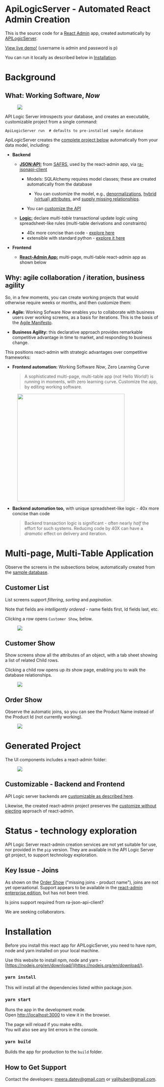 # ApiLogicServer - Automated React Admin Creation

This is the source code for a [React Admin](https://marmelab.com/react-admin/) app, created automatically by [APILogicServer](https://github.com/valhuber/ApiLogicServer). 

[View live demo!](https://apilogicserver.askteam.how/) 
(username is admin and password is p)

You can run it locally as described below in [Installation](#Installation).

# Background

## What: Working Software, *Now*

<figure><img src="https://github.com/meera/apilogicserver-react-admin-genned/raw/main/screen-shots/overview.png"></figure>

API Logic Server introspects your database, and creates an executable, customizable project from a single command:

```
ApiLogicServer run  # defaults to pre-installed sample database
```

ApiLogicServer creates the [complete project below](#generated-project) automatically from your data model, including:

* **Backend**

    * [**JSON:API:**](https://github.com/valhuber/ApiLogicServer#api-safrs-jsonapi-and-swagger) from [SAFRS](https://github.com/thomaxxl/safrs#readme), used by the react-admin app, via [ra-jsonapi-client](https://github.com/henvo/ra-jsonapi-client)
       * Models: SQLAlchemy requires model classes; these are created automatically from the database
          * You can customize the model, e.g., [denormalizations](https://github.com/valhuber/LogicBank/wiki/Denormalization), [hybrid (virtual) attributes](https://github.com/valhuber/LogicBank/wiki/Denormalization#retrieval-object-model-virtual-attributes), and [supply missing relationships](https://github.com/valhuber/LogicBank/wiki/Managing-Rules#relationships-db-or-virtual).

       * You can [customize the API](https://github.com/valhuber/ApiLogicServer/wiki/ApiLogicServer-Guide#customize-the-model-with-model_extpy-add-relationships-derived-attributes)

    * [**Logic:**](https://github.com/valhuber/ApiLogicServer#logic) declare _multi-table_ transactional update logic using spreadsheet-like rules (multi-table derivations and constraints)
      * 40x more concise than code - [explore here](https://github.com/valhuber/LogicBank/wiki/by-code)
      * extensible with standard python - [explore it here](https://github.com/valhuber/ApiLogicServer/wiki/Tutorial#2-explore-transaction-logic)


* **Frontend**

   * [**React-Admin App:**](#multi-page-multi-table-application) multi-page, multi-table react-admin app as shown below



## Why: agile collaboration / iteration, business agility

So, in a few moments, you can create working projects that would otherwise require weeks or months, and then customize them:

* **Agile:** Working Sofware *Now* enables you to collaborate with business users over working screens, as a basis for iterations.  This is the basis of the [Agile Manifesto](https://agilemanifesto.org/).


* **Business Agility:** this declarative approach provides remarkable competitive advantage in time to market, and responding to business change.

This positions react-admin with strategic advantages over competitive frameworks:

* **Frontend automation:** Working Software _Now_, Zero Learning Curve

  > A sophisticated multi-page, multi-table app (not Hello World!) is running in moments, with zero learning curve.  Customize the app, by editing working software.
<figure><img src="https://github.com/meera/apilogicserver-react-admin-genned/raw/main/screen-shots/no-backend.png" width="350"></figure>

* **Backend automation too,** with unique spreadsheet-like logic - 40x more concise than code

  > Backend transaction logic is significant - often nearly _half_ the effort for such systems.  Reducing code by 40X can have a _dramatic_ effect on delivery and iteration.
# Multi-page, Multi-Table Application

Observe the screens in the subsections below, automatically created from the [sample database](https://github.com/valhuber/ApiLogicServer/wiki/Sample-Database).

## Customer List

List screens support _filtering_, _sorting_ and _pagination_.  

Note that fields are _intelligently ordered_ - name fields first, Id fields last, etc.

Clicking a row opens ```Customer Show```, below.
<figure><img src="https://github.com/meera/apilogicserver-react-admin-genned/raw/main/screen-shots/CustomerList.png"></figure>

## Customer Show

Show screens show all the attributes of an object, with a tab sheet showing a list of related Child rows.  

Clicking a child row opens up _its_ show page, enabling you to walk the database relationships.

<figure><img src="https://github.com/meera/apilogicserver-react-admin-genned/raw/main/screen-shots/CustomerShow.png"></figure>

## Order Show

Observe the automatic joins, so you can see the Product Name instead of the Product Id (not currently working).

<figure><img src="https://github.com/meera/apilogicserver-react-admin-genned/raw/main/screen-shots/OrderShow.png"></figure>

# Generated Project

The UI components includes a react-admin folder:

<figure><img src="https://github.com/meera/apilogicserver-react-admin-genned/raw/main/screen-shots/created-project.png"></figure>

## Customizable - Backend and Frontend

API Logic server backends are [customizable as described here](https://github.com/valhuber/ApiLogicServer#customize-the-created-project).

Likewise, the created react-admin project preserves the [customize without ejecting](https://marmelab.com/blog/2021/07/22/cra-webpack-no-eject.html) approach of react-admin.

# Status - technology exploration

API Logic Server react-admin creation services are not yet suitable for use, nor provided in the ```pip``` version.  They are available in the API Logic Server git project, to support technology exploration.

## Key Issue - Joins

As shown on the [Order Show](#order-show) ("missing joins - product name"), joins are not yet operaational.  Support appears to be available in 
the [react-admin enterprise edition](https://marmelab.com/ra-enterprise/modules/ra-relationships), but has not been tried.

Is joins support required from ra-json-api-client?

We are seeking collaborators.


# Installation

Before you install this react app for APILogicServer, you need to have npm, node and yarn installed on your local machine. 

Use this website to install npm, node and yarn - [https://nodejs.org/en/download/](https://nodejs.org/en/download/).

### `yarn install`
This will install all the dependencies listed within package.json.

### `yarn start`
Runs the app in the development mode.\
Open [http://localhost:3000](http://localhost:3000) to view it in the browser.

The page will reload if you make edits.\
You will also see any lint errors in the console.

### `yarn build`

Builds the app for production to the `build` folder.

## How to Get Support

Contact the developers: meera.datey@gmail.com or valjhuber@gmail.com.

